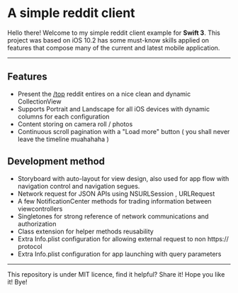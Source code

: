 A simple reddit client
===================

Hello there!
Welcome to my simple reddit client example for **Swift 3**.  This project was based on iOS 10.2 has some must-know skills applied on features that compose many of the current and latest mobile application.

----------


Features
-------------
- Present the [/top](https://www.reddit.com/top/) reddit entires on a nice clean and dynamic CollectionView
- Supports Portrait and Landscape for all iOS devices with dynamic columns for each configuration
- Content storing on camera roll / photos 
- Continuous scroll pagination with a "Load more" button ( you shall never leave the timeline muahahaha )

Development method
-------------
- Storyboard with auto-layout for view design, also used for app flow with navigation control and navigation segues.
- Network request for JSON APIs using NSURLSession , URLRequest
- A few NotificationCenter methods for trading information between viewcontrollers
- Singletones for strong reference of network communications and authorization
- Class extension for helper methods reusability
- Extra Info.plist configuration for allowing external request to non https:// protocol
- Extra Info.plist configuration for app launching with query parameters 

----------

This repository is under MIT licence, find it helpful? Share it!
Hope you like it!
Bye!

